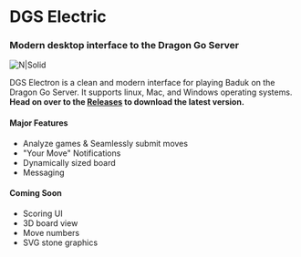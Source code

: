 # DGS Electric
### Modern desktop interface to the Dragon Go Server

![N|Solid](https://github.com/blamarche/dragon-go-desktop-client/releases/download/v0.1.1/dgs.electric.jpg)

DGS Electron is a clean and modern interface for playing Baduk on the Dragon Go Server. It supports linux, Mac, and Windows operating systems. **Head on over to the [Releases](https://github.com/blamarche/dragon-go-desktop-client/releases) to download the latest version.**

#### Major Features
 - Analyze games & Seamlessly submit moves
 - "Your Move" Notifications 
 - Dynamically sized board 
 - Messaging

#### Coming Soon
 - Scoring UI
 - 3D board view
 - Move numbers
 - SVG stone graphics



